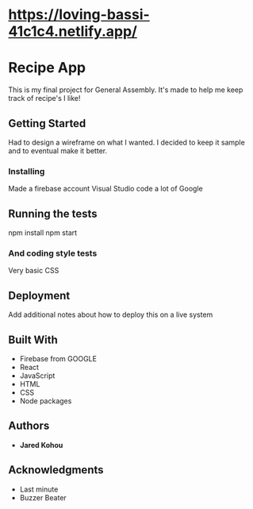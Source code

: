 
# https://loving-bassi-41c1c4.netlify.app/


# Recipe App

This is my final project for General Assembly. It's made to help me keep track of recipe's I like!

## Getting Started

Had to design a wireframe on what I wanted. I decided to keep it sample and to eventual make it better.

### Installing

Made a firebase account
Visual Studio code
a lot of Google

## Running the tests

npm install
npm start


### And coding style tests

Very basic CSS

## Deployment

Add additional notes about how to deploy this on a live system

## Built With

* Firebase from GOOGLE
* React
* JavaScript
* HTML
* CSS
* Node packages



## Authors

* **Jared Kohou** 


## Acknowledgments

* Last minute
* Buzzer Beater


